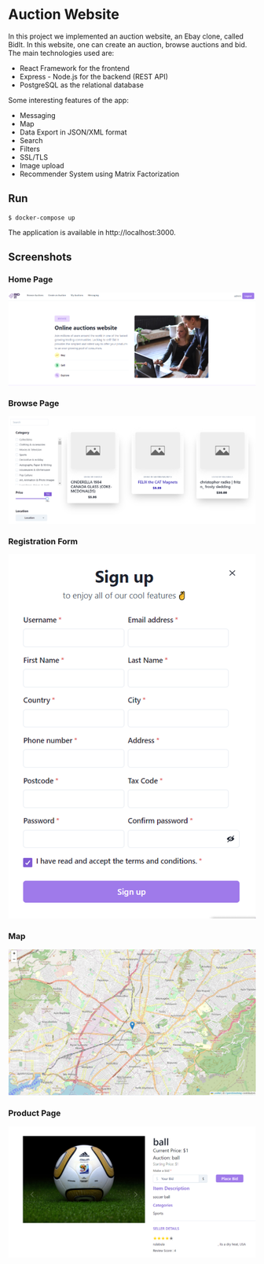 # Auction Website

In this project we implemented an auction website, an Ebay clone, called BidIt. In this website, one can create an auction, browse auctions and bid.
The main technologies used are:
- React Framework for the frontend
- Express - Node.js for the backend (REST API)
- PostgreSQL as the relational database

Some interesting features of the app:
- Messaging
- Map
- Data Export in JSON/XML format
- Search
- Filters
- SSL/TLS
- Image upload
- Recommender System using Matrix Factorization

## Run
```
$ docker-compose up
```

The application is available in http://localhost:3000.

## Screenshots

### Home Page
![home page](https://github.com/GiorgosNik/auctions-website/blob/main/images/home.PNG?raw=true)
### Browse Page
![browse](https://github.com/GiorgosNik/auctions-website/blob/main/images/browse.PNG?raw=true)
### Registration Form
![register form](https://github.com/GiorgosNik/auctions-website/blob/main/images/register.PNG?raw=true)
### Map
![map](https://github.com/GiorgosNik/auctions-website/blob/main/images/map.PNG?raw=true)
### Product Page
![product](https://github.com/GiorgosNik/auctions-website/blob/main/images/product.PNG?raw=true)
